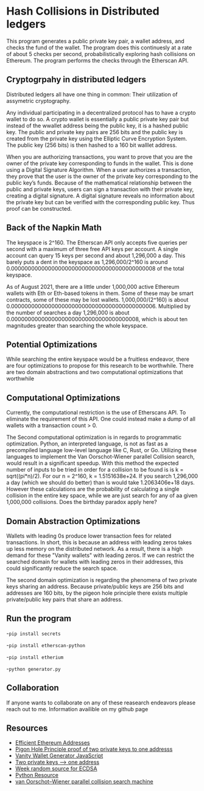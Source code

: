 # Hash Collisions in Distributed ledgers

This program generates a public private key pair, a wallet address, and checks the fund of the wallet. The program does this continuesly at a rate of about 5 checks per second, probabilistically exploring hash collisions on Ethereum. The program performs the checks through the Etherscan API.

## Cryptogrpahy in distributed ledgers

Distributed ledgers all have one thing in common: Their utilization of assymetric cryptography.

Any individual participating in a decentralized protocol has to have a crypto wallet to do so. A crypto wallet is essentially a public private key pair but instead of the wwallet address being the public key, it is a hashed public key. The public and private key pairs are 256 bits and the public key is created from the private key using the Elliptic Curve Encryption System. The public key (256 bits) is then hashed to a 160 bit walllet address. 

When you are authorizing transactions, you want to prove that you are the owner of the private key corresponding to funds in the wallet. This is done using a Digital Signature Algorithm. When a user authorizes a transaction, they prove that the user is the owner of the private key corresponding to the public key’s funds. Because of the mathematical relationship between the public and private keys, users can sign a transaction with their private key, creating a digital signature. A digital signature reveals no information about the private key but can be verified with the corresponding public key. Thus proof can be constructed.

## Back of the Napkin Math

The keyspace is 2^160. The Etherscan API only accepts five queries per second with a maximum of three free API keys per account. A single account can query 15 keys per second and about 1,296,000 a day.
This barely puts a dent in the keyspace as 1,296,000/2^160 is around 0.0000000000000000000000000000000000000000008 of the total keyspace.

As of August 2021, there are a little under 1,000,000 active Ethereum wallets with Eth or Eth-based tokens in them. Some of these may be smart contracts, some of these may be lost wallets. 1,000,000/(2^160) is about 0.0000000000000000000000000000000000000000006. Multiplied by the number of searches a day 1,296,000 is about 0.00000000000000000000000000000000000008, which is about ten magnitudes greater than searching the whole keyspace.

## Potential Optimizations

While searching the entire keyspace would be a fruitless endeavor, there are four optimizations to propose for this research to be worthwhile. There are two domain abstractions and two computational optimizations that worthwhile

## Computational Optimizations

Currently, the computational restriction is the use of Etherscans API. To eliminate the requirement of this API. One could instead make a dump of all wallets with a transaction count > 0. 

The Second computational optimization is in regards to programmatic optimization. Python, an interpreted language, is not as fast as a precompiled language low-level language like C, Rust, or Go. Utilizing these languages to implement the Van Oorschot-Wiener parallel Collision search, would result in a significant speedup. With this method the expected number of inputs to be tried in order for a collision to be found is is k = sqrt((pi*n)/2). For our n = 2^160, k = 1.5151638e+24. If you search 1,296,000 a day (which we should do better) than is would take 1.2063406e+18 days. However these calculations are the probability of calculating a single collision in the entire key space, while we are just search for any of aa given 1,000,000 collisions. Does the birthday paradox apply here?

## Domain Abstraction Optimizations

Wallets with leading 0s produce lower transaction fees for related transactions. In short, this is because an address with leading zeros takes up less memory on the distributed network. As a result, there is a high demand for these "Vanity wallets" with leading zeros. If we can restrict the searched domain for wallets with leading zeros in their addresses, this could significantly reduce the search space. 

The second domain optimization is regarding the phenomena of two private keys sharing an address. Because private/public keys are 256 bits and addresses are 160 bits, by the pigeon hole principle there exists multiple private/public key pairs that share an address. 

## Run the program

-```pip install secrets```

-```pip install etherscan-python```

-```pip install etherium```

-```python generator.py```

## Collaboration

If anyone wants to collaborate on any of these reasearch endeavors please reach out to me. Information availible on my github page

## Resources

- [Efficient Ethereum Addresses](https://medium.com/coinmonks/on-efficient-ethereum-addresses-3fef0596e263)
- [Pigon Hole Principle proof of two private keys to one addresss](https://crypto.stackexchange.com/questions/72741/what-is-the-possibility-of-collision-of-trailing-160-bits-of-keccak-256-for-any/72753#72753)
- [Vanity Wallet Generator JavaScript](https://github.com/MyEtherWallet/VanityEth)
- [Two private keys --> one address](https://ethereum.stackexchange.com/questions/10055/is-each-ethereum-address-shared-by-theoretically-2-96-private-keys)
- [Week random source for ECDSA](https://web.archive.org/web/20160308014317/http://www.nilsschneider.net/2013/01/28/recovering-bitcoin-private-keys.html)
- [Python Resource](https://www.arthurkoziel.com/generating-ethereum-addresses-in-python/)
- [van Oorschot–Wiener parallel collision search machine](http://people.scs.carleton.ca/~paulv/papers/JoC97.pdf)
